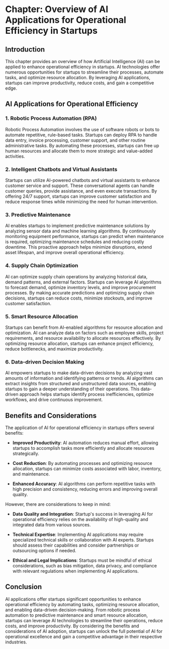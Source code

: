 Chapter: Overview of AI Applications for Operational Efficiency in Startups
===========================================================================

Introduction
------------

This chapter provides an overview of how Artificial Intelligence (AI) can be applied to enhance operational efficiency in startups. AI technologies offer numerous opportunities for startups to streamline their processes, automate tasks, and optimize resource allocation. By leveraging AI applications, startups can improve productivity, reduce costs, and gain a competitive edge.

AI Applications for Operational Efficiency
------------------------------------------

### 1. Robotic Process Automation (RPA)

Robotic Process Automation involves the use of software robots or bots to automate repetitive, rule-based tasks. Startups can deploy RPA to handle data entry, invoice processing, customer support, and other routine administrative tasks. By automating these processes, startups can free up human resources and allocate them to more strategic and value-added activities.

### 2. Intelligent Chatbots and Virtual Assistants

Startups can utilize AI-powered chatbots and virtual assistants to enhance customer service and support. These conversational agents can handle customer queries, provide assistance, and even execute transactions. By offering 24/7 support, startups can improve customer satisfaction and reduce response times while minimizing the need for human intervention.

### 3. Predictive Maintenance

AI enables startups to implement predictive maintenance solutions by analyzing sensor data and machine learning algorithms. By continuously monitoring equipment performance, startups can predict when maintenance is required, optimizing maintenance schedules and reducing costly downtime. This proactive approach helps minimize disruptions, extend asset lifespan, and improve overall operational efficiency.

### 4. Supply Chain Optimization

AI can optimize supply chain operations by analyzing historical data, demand patterns, and external factors. Startups can leverage AI algorithms to forecast demand, optimize inventory levels, and improve procurement processes. By making accurate predictions and optimizing supply chain decisions, startups can reduce costs, minimize stockouts, and improve customer satisfaction.

### 5. Smart Resource Allocation

Startups can benefit from AI-enabled algorithms for resource allocation and optimization. AI can analyze data on factors such as employee skills, project requirements, and resource availability to allocate resources effectively. By optimizing resource allocation, startups can enhance project efficiency, reduce bottlenecks, and maximize productivity.

### 6. Data-driven Decision Making

AI empowers startups to make data-driven decisions by analyzing vast amounts of information and identifying patterns or trends. AI algorithms can extract insights from structured and unstructured data sources, enabling startups to gain a deeper understanding of their operations. This data-driven approach helps startups identify process inefficiencies, optimize workflows, and drive continuous improvement.

Benefits and Considerations
---------------------------

The application of AI for operational efficiency in startups offers several benefits:

* **Improved Productivity**: AI automation reduces manual effort, allowing startups to accomplish tasks more efficiently and allocate resources strategically.

* **Cost Reduction**: By automating processes and optimizing resource allocation, startups can minimize costs associated with labor, inventory, and maintenance.

* **Enhanced Accuracy**: AI algorithms can perform repetitive tasks with high precision and consistency, reducing errors and improving overall quality.

However, there are considerations to keep in mind:

* **Data Quality and Integration**: Startup's success in leveraging AI for operational efficiency relies on the availability of high-quality and integrated data from various sources.

* **Technical Expertise**: Implementing AI applications may require specialized technical skills or collaboration with AI experts. Startups should assess their capabilities and consider partnerships or outsourcing options if needed.

* **Ethical and Legal Implications**: Startups must be mindful of ethical considerations, such as bias mitigation, data privacy, and compliance with relevant regulations when implementing AI applications.

Conclusion
----------

AI applications offer startups significant opportunities to enhance operational efficiency by automating tasks, optimizing resource allocation, and enabling data-driven decision-making. From robotic process automation to predictive maintenance and smart resource allocation, startups can leverage AI technologies to streamline their operations, reduce costs, and improve productivity. By considering the benefits and considerations of AI adoption, startups can unlock the full potential of AI for operational excellence and gain a competitive advantage in their respective industries.
